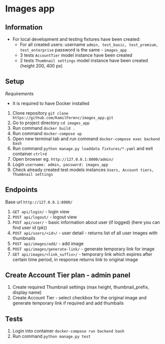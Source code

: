 # Images app

## Information
- For local development and testing fixtures have been created:
  - For all created users: username `admin, test_basic, test_premium, test_enterprise` password is the same -  `images_app`
  - 3 tests `AccountTier` model instance have been created 
  - 2 tests `Thumbnail settings` model instance have been created (height 200, 400 px)

## Setup
*Requirements*
 - It is required to have Docker installed

1) Clone repository `git clone https://github.com/KamilFerenc/images_app.git`
2) Go to project directory `cd images_app`
3) Run command `docker build .`
4) Run command `docker-compose up`
5) Open new terminal tab and run command `docker-compose exec backend bash`
6) Run command `python manage.py loaddata fixtures/*.yaml` and exit container `ctrl+d`
5) Open browser eg. `http://127.0.0.1:8000/admin/`
7) Login `username: admin, password: images_app`
6) Check already created test models instances `Users, Account tiers, Thumbnail settings`

## Endpoints
Base url `http://127.0.0.1:8000/`
1) `GET api/login/` - login view 
2) `POST api/logout/` - logout view
3) `POST api/user/` - basic information about user (if logged) (here you can find user id (pk))
4) `POST api/users/<id>/` - user detail - returns list of all user images with thumbnails
5) `POST api/images/add/` - add image
6) `POST api/images/generate-link/` - generate temporary link for image
7) `GET api/images/<link_suffix>/` - temporary link which expires after certain time period, in response returns link to original image 

## Create Account Tier plan - admin panel
1) Create required Thumbnail settings (max height, thumbnail_prefix, display name)
2) Create Account Tier - select checkbox for the original image and generate temporary link if required and add thumbails 

## Tests
1) Login into container `docker-compose run backend bash`
2) Run command `python manage.py test`
